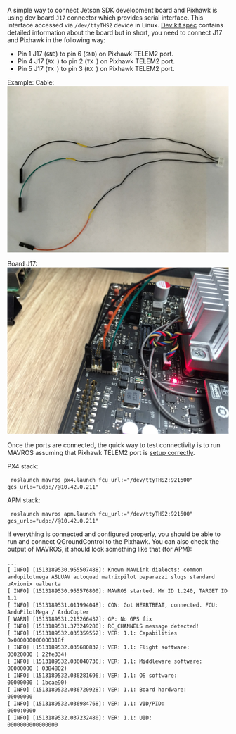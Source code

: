A simple way to connect Jetson SDK development board and Pixhawk is using dev board `J17` connector which provides serial interface. This interface accessed via `/dev/ttyTHS2` device in Linux. [Dev kit spec](http://developer.nvidia.com/embedded/dlc/jetson-tx1-tx2-developer-kit-carrier-board-spec-20170615) contains detailed information about the board but in short, you need to connect J17 and Pixhawk in the following way:
* Pin 1 J17 (`GND`) to pin 6 (`GND`) on Pixhawk TELEM2 port.
* Pin 4 J17 (`RX `) to pin 2 (`TX `) on Pixhawk TELEM2 port.
* Pin 5 J17 (`TX `) to pin 3 (`RX `) on Pixhawk TELEM2 port.

Example:
Cable:
![Dev board J17 to JST GH](./images/UART_to_GH.jpg)

Board J17:
![Dev board J17](./images/Dev_Board_UART_J17.jpg)

Once the ports are connected, the quick way to test connectivity is to run MAVROS assuming that Pixhawk TELEM2 port is [setup correctly](../wiki/3DR-Iris-Setup#jetson-connectivity).

PX4 stack:
```
 roslaunch mavros px4.launch fcu_url:="/dev/ttyTHS2:921600" gcs_url:="udp://@10.42.0.211"
```

APM stack:
```
 roslaunch mavros apm.launch fcu_url:="/dev/ttyTHS2:921600" gcs_url:="udp://@10.42.0.211"
```

If everything is connected and configured properly, you should be able to run and connect QGroundControl to the Pixhawk. You can also check the output of MAVROS, it should look something like that (for APM):
```
...
[ INFO] [1513189530.955507488]: Known MAVLink dialects: common ardupilotmega ASLUAV autoquad matrixpilot paparazzi slugs standard uAvionix ualberta
[ INFO] [1513189530.955576800]: MAVROS started. MY ID 1.240, TARGET ID 1.1
[ INFO] [1513189531.011994048]: CON: Got HEARTBEAT, connected. FCU: ArduPilotMega / ArduCopter
[ WARN] [1513189531.215266432]: GP: No GPS fix
[ INFO] [1513189531.373249280]: RC_CHANNELS message detected!
[ INFO] [1513189532.035359552]: VER: 1.1: Capabilities         0x000000000000318f
[ INFO] [1513189532.035680832]: VER: 1.1: Flight software:     03020000 ( 22fe334)
[ INFO] [1513189532.036040736]: VER: 1.1: Middleware software: 00000000 ( 0384802)
[ INFO] [1513189532.036281696]: VER: 1.1: OS software:         00000000 ( 1bcae90)
[ INFO] [1513189532.036720928]: VER: 1.1: Board hardware:      00000000
[ INFO] [1513189532.036984768]: VER: 1.1: VID/PID:             0000:0000
[ INFO] [1513189532.037232480]: VER: 1.1: UID:                 0000000000000000
```
